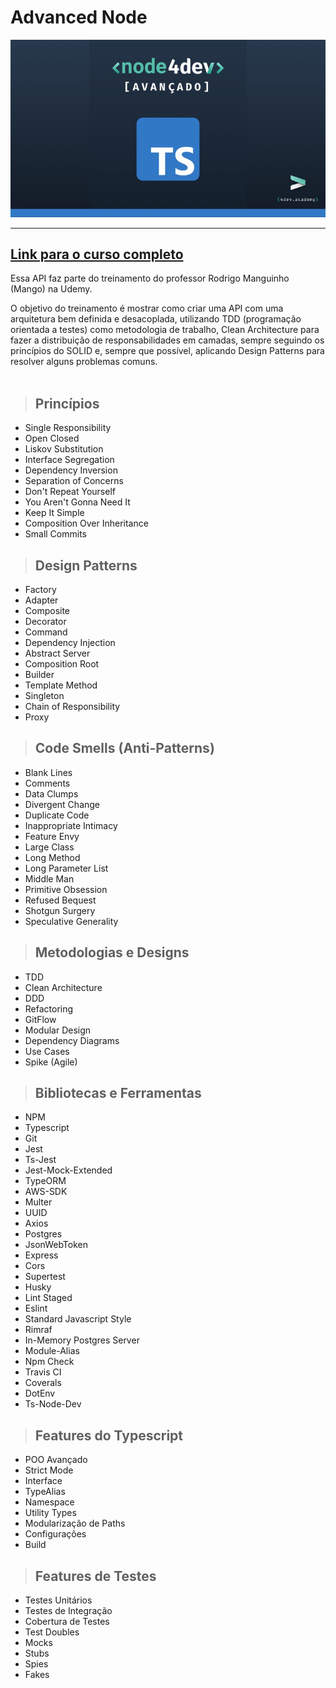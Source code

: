 # **Advanced Node**

[![alt text](./public/img/logo-course.jpeg "Link para o treinamento")](https://www.udemy.com/course/nodejs-avancado/?referralCode=AF51096F87A7A9A81C5C)

---

## [**Link para o curso completo**](https://www.udemy.com/course/nodejs-avancado/?referralCode=AF51096F87A7A9A81C5C)

Essa API faz parte do treinamento do professor Rodrigo Manguinho (Mango) na Udemy.

O objetivo do treinamento é mostrar como criar uma API com uma arquitetura bem definida e desacoplada, utilizando TDD (programação orientada a testes) como metodologia de trabalho, Clean Architecture para fazer a distribuição de responsabilidades em camadas, sempre seguindo os princípios do SOLID e, sempre que possível, aplicando Design Patterns para resolver alguns problemas comuns.
<br /><br />

> ## Princípios

* Single Responsibility
* Open Closed
* Liskov Substitution
* Interface Segregation
* Dependency Inversion
* Separation of Concerns
* Don't Repeat Yourself
* You Aren't Gonna Need It
* Keep It Simple
* Composition Over Inheritance
* Small Commits

> ## Design Patterns

* Factory
* Adapter
* Composite
* Decorator
* Command
* Dependency Injection
* Abstract Server
* Composition Root
* Builder
* Template Method
* Singleton
* Chain of Responsibility
* Proxy

> ## Code Smells (Anti-Patterns)

* Blank Lines
* Comments
* Data Clumps
* Divergent Change
* Duplicate Code
* Inappropriate Intimacy
* Feature Envy
* Large Class
* Long Method
* Long Parameter List
* Middle Man
* Primitive Obsession
* Refused Bequest
* Shotgun Surgery
* Speculative Generality

> ## Metodologias e Designs

* TDD
* Clean Architecture
* DDD
* Refactoring
* GitFlow
* Modular Design
* Dependency Diagrams
* Use Cases
* Spike (Agile)

> ## Bibliotecas e Ferramentas

* NPM
* Typescript
* Git
* Jest
* Ts-Jest
* Jest-Mock-Extended
* TypeORM
* AWS-SDK
* Multer
* UUID
* Axios
* Postgres
* JsonWebToken
* Express
* Cors
* Supertest
* Husky
* Lint Staged
* Eslint
* Standard Javascript Style
* Rimraf
* In-Memory Postgres Server
* Module-Alias
* Npm Check
* Travis CI
* Coverals
* DotEnv
* Ts-Node-Dev

> ## Features do Typescript

* POO Avançado
* Strict Mode
* Interface
* TypeAlias
* Namespace
* Utility Types
* Modularização de Paths
* Configurações
* Build

> ## Features de Testes

* Testes Unitários
* Testes de Integração
* Cobertura de Testes
* Test Doubles
* Mocks
* Stubs
* Spies
* Fakes
